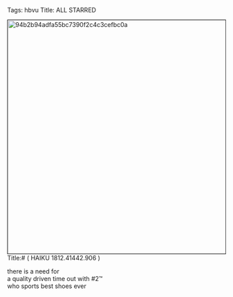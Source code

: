 Tags: hbvu
Title: ALL STARRED  
  
<p><img src="https://objects.hbvu.su/blotpix/2013/02/01.jpeg" width=540 height=540 alt="94b2b94adfa55bc7390f2c4c3cefbc0a" border=1>
Title:# ( HAIKU 1812.41442.906 )  
  
there is a need for  
a quality driven time out with #2™  
who sports best shoes ever  

